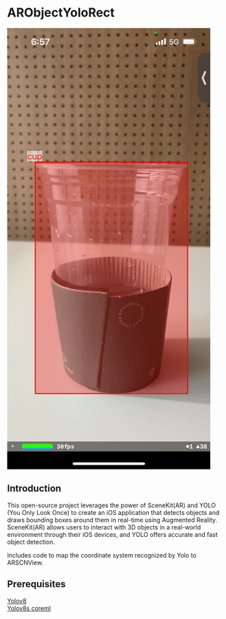 # ARObjectYoloRect

![Sample](https://github.com/newrachael/ARObjectYoloRect/blob/main/Image/YoloCup.jpeg?raw=true)

## Introduction

This open-source project leverages the power of SceneKit(AR) and YOLO (You Only Look Once) to create an iOS application that detects objects and draws bounding boxes around them in real-time using Augmented Reality. SceneKit(AR) allows users to interact with 3D objects in a real-world environment through their iOS devices, and YOLO offers accurate and fast object detection.

Includes code to map the coordinate system recognized by Yolo to ARSCNView.


## Prerequisites
[Yolov8](https://github.com/ultralytics/ultralytics)  
[Yolov8s coreml](https://github.com/john-rocky/CoreML-Models#yolov8)


